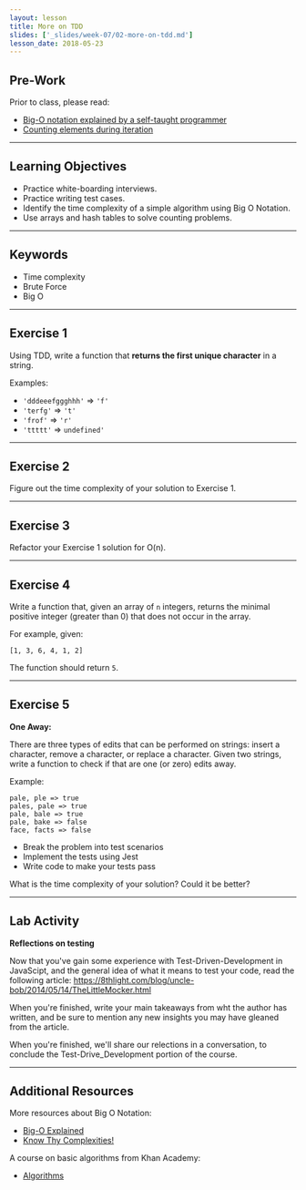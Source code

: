 ```yaml
---
layout: lesson
title: More on TDD
slides: ['_slides/week-07/02-more-on-tdd.md']
lesson_date: 2018-05-23
---
```


## Pre-Work

Prior to class, please read:

* [Big-O notation explained by a self-taught programmer](https://justin.abrah.ms/computer-science/big-o-notation-explained.html)
* [Counting elements during iteration](https://codility.com/media/train/2-CountingElements.pdf)

---

## Learning Objectives

* Practice white-boarding interviews.
* Practice writing test cases.
* Identify the time complexity of a simple algorithm using Big O Notation.
* Use arrays and hash tables to solve counting problems.

---

## Keywords

* Time complexity
* Brute Force
* Big O

---

## Exercise 1

Using TDD, write a function that **returns the first unique character** in a string.

Examples:

* `'dddeeefggghhh'` => `'f'`
* `'terfg'` => `'t'`
* `'frof'` => `'r'`
* `'ttttt'` => `undefined'`

---

## Exercise 2

Figure out the time complexity of your solution to Exercise 1.

---

## Exercise 3

Refactor your Exercise 1 solution for O(n).

---

## Exercise 4

Write a function that, given an array of `n` integers, returns the minimal positive integer (greater than 0) that does not occur in the array.

For example, given:

```
[1, 3, 6, 4, 1, 2]
```

The function should return `5`.

---

## Exercise 5

**One Away:**

There are three types of edits that can be performed on strings: insert a character, remove a character, or replace a character. Given two strings, write a function to check if that are one (or zero) edits away.

Example:

```
pale, ple => true
pales, pale => true
pale, bale => true
pale, bake => false
face, facts => false
```

* Break the problem into test scenarios
* Implement the tests using Jest
* Write code to make your tests pass

What is the time complexity of your solution? Could it be better?

---

## Lab Activity

**Reflections on testing**

Now that you've gain some experience with Test-Driven-Development in JavaScipt, and the general idea of what it means to test your code, read the following article: https://8thlight.com/blog/uncle-bob/2014/05/14/TheLittleMocker.html

When you're finished, write your main takeaways from wht the author has written, and be sure to mention any new insights you may have gleaned from the article.

When you're finished, we'll share our relections in a conversation, to conclude the Test-Drive_Development portion of the course.

---

## Additional Resources

More resources about Big O Notation:

* [Big-O Explained](https://dev.to/imjacobclark/big-o-explained)
* [Know Thy Complexities!](http://bigocheatsheet.com/)

A course on basic algorithms from Khan Academy:

* [Algorithms](https://www.khanacademy.org/computing/computer-science/algorithms)

